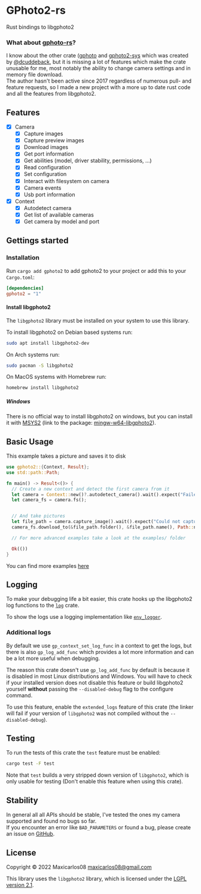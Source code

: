 # GPhoto2-rs

Rust bindings to libgphoto2

### What about [gphoto-rs](https://crates.io/crates/gphoto)?

I know about the other crate ([gphoto](https://crates.io/crates/gphoto) and [gphoto2-sys](https://crates.io/crates/gphoto2-sys) which was created by [@dcuddeback](https://github.com/dcuddeback/), but it is missing a lot of features which make the crate unusable for me, most notably the ability to change camera settings and in memory file download.  
The author hasn't been active since 2017 regardless of numerous pull- and feature requests, so I made a new project with a more up to date rust code and all the features from libgphoto2.

## Features

- [x] Camera
  - [x] Capture images
  - [x] Capture preview images
  - [x] Download images
  - [x] Get port information
  - [x] Get abilities (model, driver stability, permissions, ...)
  - [x] Read configuration
  - [x] Set configuration
  - [x] Interact with filesystem on camera
  - [x] Camera events
  - [x] Usb port information
- [x] Context
  - [x] Autodetect camera
  - [x] Get list of available cameras
  - [x] Get camera by model and port

## Gettings started

### Installation

Run `cargo add gphoto2` to add gphoto2 to your project or add this to your `Cargo.toml`:

```toml
[dependencies]
gphoto2 = "1"
```

#### Install libgphoto2

The `libgphoto2` library must be installed on your system to use this library.

To install libgphoto2 on Debian based systems run:

```sh
sudo apt install libgphoto2-dev
```

On Arch systems run:

```sh
sudo pacman -S libgphoto2
```

On MacOS systems with Homebrew run:

```sh
homebrew install libgphoto2
```

##### Windows

There is no official way to install libgphoto2 on windows, but you can install it with [MSYS2](https://www.msys2.org/) (link to the package: [mingw-w64-libgphoto2](https://packages.msys2.org/package/mingw-w64-x86_64-libgphoto2)).

## Basic Usage

This example takes a picture and saves it to disk

```rust no_run
use gphoto2::{Context, Result};
use std::path::Path;

fn main() -> Result<()> {
  // Create a new context and detect the first camera from it
  let camera = Context::new()?.autodetect_camera().wait().expect("Failed to autodetect camera");
  let camera_fs = camera.fs();


  // And take pictures
  let file_path = camera.capture_image().wait().expect("Could not capture image");
  camera_fs.download_to(&file_path.folder(), &file_path.name(), Path::new(&file_path.name().to_string())).wait()?;

  // For more advanced examples take a look at the examples/ folder

  Ok(())
}
```

You can find more examples [here](https://github.com/maxicarlos08/gphoto2-rs/tree/master/examples)

## Logging

To make your debugging life a bit easier, this crate hooks up the libgphoto2 log functions to the [`log`](https://docs.rs/log) crate.

To show the logs use a logging implementation like [`env_logger`](https://crates.io/crates/env_logger).

### Additional logs

By default we use `gp_context_set_log_func` in a context to get the logs, but there is also `gp_log_add_func` which provides a lot more information and can be a lot more useful when debugging.

The reason this crate doesn't use `gp_log_add_func` by default is because it is disabled in most Linux distributions and Windows. You will have to check if your installed version does not disable this feature or build libgphoto2 yourself **without** passing the `--disabled-debug` flag to the configure command.

To use this feature, enable the `extended_logs` feature of this crate (the linker will fail if your version of `libgphoto2` was not compiled without the `--disabled-debug`).

## Testing

To run the tests of this crate the `test` feature must be enabled:

```sh
cargo test -F test
```

Note that `test` builds a very stripped down version of `libgphoto2`, which is only usable for testing (Don't enable this feature when using this crate).

## Stability

In general all all APIs should be stable, I've tested the ones my camera supported and found no bugs so far.  
If you encounter an error like `BAD_PARAMETERS` or found a bug, please create an issue on [GitHub](https://github.com/maxicarlos08/gphoto2-rs/issues).

## License

Copyright © 2022 Maxicarlos08 <maxicarlos08@gmail.com>

This library uses the `libgphoto2` library, which is
licensed under the [LGPL version 2.1](https://github.com/gphoto/libgphoto2/blob/master/COPYING).

